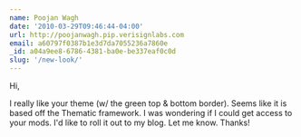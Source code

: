 ```yaml
---
name: Poojan Wagh
date: '2010-03-29T09:46:44-04:00'
url: http://poojanwagh.pip.verisignlabs.com
email: a60797f0387b1e3d7da7055236a7860e
_id: a04a9ee8-6786-4381-ba0e-be337eaf0c0d
slug: '/new-look/'
---
```


Hi,

I really like your theme (w/ the green top &amp; bottom border). Seems like it
is based off the Thematic framework. I was wondering if I could get access to
your mods. I'd like to roll it out to my blog. Let me know. Thanks!
